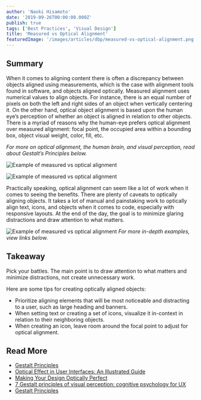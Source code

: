 ```yaml
---
author: 'Naoki Hisamoto'
date: '2019-09-26T00:00:00.000Z'
publish: true
tags: ['Best Practices', 'Visual Design']
title: 'Measured vs Optical Alignment'
featuredImage: '/images/articles/dbp/measured-vs-optical-alignment.png'
---
```


## Summary

When it comes to aligning content there is often a discrepancy between objects aligned using measurements, which is the case with alignment tools found in software, and objects aligned optically. Measured alignment uses numerical values to align objects. For instance, there is an equal number of pixels on both the left and right sides of an object when vertically centering it. On the other hand, optical object alignment is based upon the human eye’s perception of whether an object is aligned in relation to other objects. There is a myriad of reasons why the human-eye prefers optical alignment over measured alignment: focal point, the occupied area within a bounding box, object visual weight, color, fill, etc.

_For more on optical alignment, the human brain, and visual perception, read about Gestalt’s Principles below._

![Example of measured vs optical alignment](/images/articles/dbp/measured-vs-optical-alignment-example-1.png)

![Example of measured vs optical alignment](/images/articles/dbp/measured-vs-optical-alignment-example-2.png)

Practically speaking, optical alignment can seem like a lot of work when it comes to seeing the benefits. There are plenty of caveats to optically aligning objects. It takes a lot of manual and painstaking work to optically align text, icons, and objects when it comes to code, especially with responsive layouts. At the end of the day, the goal is to minimize glaring distractions and draw attention to what matters.

![Example of measured vs optical alignment](/images/articles/dbp/measured-vs-optical-alignment-example-3.png)
_For more in-depth examples, view links below._

## Takeaway 

Pick your battles. The main point is to draw attention to what matters and minimize distractions, not create unnecessary work.

Here are some tips for creating optically aligned objects:

-   Prioritize aligning elements that will be most noticeable and distracting to a user, such as large heading and banners.
-   When setting text or creating a set of icons, visualize it in-context in relation to their neighboring objects.
-   When creating an icon, leave room around the focal point to adjust for optical alignment.

## Read More

-   [Gestalt Principles](/articles/best-practices/gestalt-principles/)
-   [Optical Effect in User Interfaces: An Illustrated Guide](https://medium.muz.li/optical-effects-9fca82b4cd9a)
-   [Making Your Design Optically Perfect](https://rafaltomal.com/optically-perfect/)
-   [7 Gestalt principles of visual perception: cognitive psychology for UX](https://www.usertesting.com/blog/gestalt-principles/)
-   [Gestalt Principles](https://liferay.design/articles/2019/gestalt-principles/)
